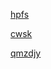 [hpfs](https://download.mcloud.139.com/storageWeb/servlet/downloadServlet?code=S0ExMjExZkdsVUUwazA0NDMxN3JuTFVUc2Q4&un=F5B84DB42EFC2A60F9DF08141383F6F4EB282F8451C71639B01175B8A55D2159&dom=D961&rate=0&txType=0)

[cwsk](https://download.mcloud.139.com/storageWeb/servlet/downloadServlet?code=SzcxMjExZkdsVUUwazAyMzAxN3JuTFRGTDZS&un=B82822C34F8A875405E4C5F0E74F5EB61E29131B2FF868CFBAD6F458B81050AB&dom=D960&rate=0&txType=0)

[qmzdjy](https://download.caiyun.feixin.10086.cn/storageWeb/servlet/downloadServlet?code=NmkxMjExZkdsVUUwazAwNTIxN3JuTFVtck8x&un=0E0C578FD09E8DB1523F70B1E5ACB055402A1ED62943D355D13A55EBCCEA2960&dom=D983&rate=0&txType=0)

